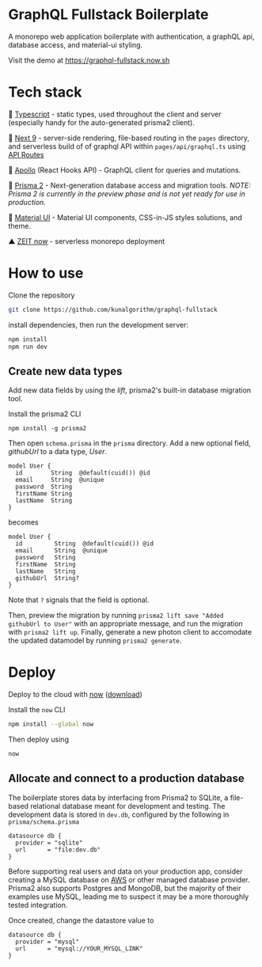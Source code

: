 # GraphQL Fullstack Boilerplate

A monorepo web application boilerplate with authentication, a graphQL api, database access, and material-ui styling. 

Visit the demo at https://graphql-fullstack.now.sh

# Tech stack 

🤖 [Typescript](https://www.typescriptlang.org) - static types, used throughout the client and server (especially handy for the auto-generated prisma2 client).

🌚 [Next 9](https://github.com/zeit/next.js) - server-side rendering, file-based routing in the `pages` directory, and serverless build of of graphql API within `pages/api/graphql.ts` using [API Routes](https://github.com/zeit/next.js#api-routes)

🦋 [Apollo](https://www.apollographql.com/docs/react/hooks-migration/) (React Hooks API) - GraphQL client for queries and mutations.

🦄 [Prisma 2](https://github.com/prisma/prisma2) - Next-generation database access and migration tools. *NOTE: Prisma 2 is currently in the preview phase and is not yet ready for use in production.*

💅 [Material UI](https://material-ui.com) - Material UI components, CSS-in-JS styles solutions, and theme. 

▲ [ZEIT now](https://now.sh) - serverless monorepo deployment


# How to use


Clone the repository

```bash
git clone https://github.com/kunalgorithm/graphql-fullstack
```


install dependencies, then run the development server:

```bash
npm install
npm run dev
```

## Create new data types 
Add new data fields by using the *lift*, prisma2's built-in database migration tool.

Install the prisma2 CLI 

```
npm install -g prisma2 
```

Then open `schema.prisma` in the `prisma` directory. Add a new optional field, _githubUrl_ to a data type, _User_. 

```
model User {
  id        String  @default(cuid()) @id
  email     String  @unique
  password  String
  firstName String
  lastName  String
}
```
becomes 
```
model User {
  id         String  @default(cuid()) @id
  email      String  @unique
  password   String
  firstName  String
  lastName   String
  githubUrl  String?
}
```

Note that `?` signals that the field is optional. 

Then, preview the migration by running `prisma2 lift save "Added githubUrl to User"` with an appropriate message, and run the migration with `prisma2 lift up`. Finally, generate a new photon client to accomodate the updated datamodel by running `prisma2 generate`. 




# Deploy

Deploy to the cloud with [now](https://zeit.co/now) ([download](https://zeit.co/download))

Install the `now` CLI

```bash
npm install --global now 
```

Then deploy using 
```bash
now
```



## Allocate and connect to a production database 

The boilerplate stores data by interfacing from Prisma2 to SQLite, a file-based relational database meant for development and testing. The development data is stored in `dev.db`, configured by the following in `prisma/schema.prisma`

```
datasource db {
  provider = "sqlite"
  url      = "file:dev.db"
}
```

 Before supporting real users and data on your production app, consider creating a MySQL database on [AWS](https://aws.amazon.com) or other managed database provider. Prisma2 also supports Postgres and MongoDB, but the majority of their examples use MySQL, leading me to suspect it may be a more thoroughly tested integration. 

Once created, change the datastore value to 

```
datasource db {
  provider = "mysql"
  url      = "mysql://YOUR_MYSQL_LINK"
}
```


